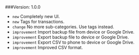 ###Version: 1.0.0
- ```new``` Completely new UI.
- ```new``` Tags for transactions.
- ```change``` No more sub-categories. Use tags instead.
- ```improvement``` Import backup file from device or Google Drive.
- ```improvement``` Export backup file to device or Google Drive.
- ```improvement``` Export CSV to phone to device or Google Drive.
- ```improvement``` Improved CSV format.